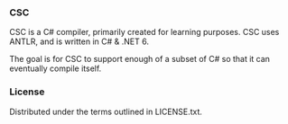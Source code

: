 ### CSC

CSC is a C# compiler, primarily created for learning purposes. CSC uses ANTLR, and is written in C# & .NET 6.

The goal is for CSC to support enough of a subset of C# so that it can eventually compile itself.

### License

Distributed under the terms outlined in LICENSE.txt.

